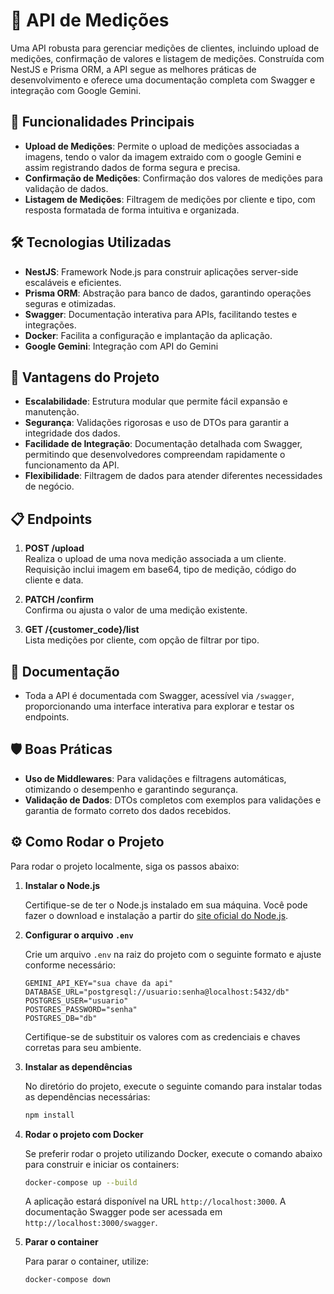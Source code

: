 # 📏 API de Medições

Uma API robusta para gerenciar medições de clientes, incluindo upload de medições, confirmação de valores e listagem de medições. Construída com NestJS e Prisma ORM, a API segue as melhores práticas de desenvolvimento e oferece uma documentação completa com Swagger e integração com Google Gemini.

## 🚀 Funcionalidades Principais

- **Upload de Medições**: Permite o upload de medições associadas a imagens, tendo o valor da imagem extraido com o google Gemini e assim registrando dados de forma segura e precisa.
- **Confirmação de Medições**: Confirmação dos valores de medições para validação de dados.
- **Listagem de Medições**: Filtragem de medições por cliente e tipo, com resposta formatada de forma intuitiva e organizada.

## 🛠️ Tecnologias Utilizadas

- **NestJS**: Framework Node.js para construir aplicações server-side escaláveis e eficientes.
- **Prisma ORM**: Abstração para banco de dados, garantindo operações seguras e otimizadas.
- **Swagger**: Documentação interativa para APIs, facilitando testes e integrações.
- **Docker**: Facilita a configuração e implantação da aplicação.
- **Google Gemini**: Integração com API do Gemini

## 📝 Vantagens do Projeto

- **Escalabilidade**: Estrutura modular que permite fácil expansão e manutenção.
- **Segurança**: Validações rigorosas e uso de DTOs para garantir a integridade dos dados.
- **Facilidade de Integração**: Documentação detalhada com Swagger, permitindo que desenvolvedores compreendam rapidamente o funcionamento da API.
- **Flexibilidade**: Filtragem de dados para atender diferentes necessidades de negócio.

## 📋 Endpoints

1. **POST /upload**  
   Realiza o upload de uma nova medição associada a um cliente.  
   Requisição inclui imagem em base64, tipo de medição, código do cliente e data.

2. **PATCH /confirm**  
   Confirma ou ajusta o valor de uma medição existente.

3. **GET /{customer_code}/list**  
   Lista medições por cliente, com opção de filtrar por tipo.

## 📖 Documentação

- Toda a API é documentada com Swagger, acessível via `/swagger`, proporcionando uma interface interativa para explorar e testar os endpoints.

## 🛡️ Boas Práticas

- **Uso de Middlewares**: Para validações e filtragens automáticas, otimizando o desempenho e garantindo segurança.
- **Validação de Dados**: DTOs completos com exemplos para validações e garantia de formato correto dos dados recebidos.


## ⚙️ Como Rodar o Projeto

Para rodar o projeto localmente, siga os passos abaixo:

1. **Instalar o Node.js**

   Certifique-se de ter o Node.js instalado em sua máquina. Você pode fazer o download e instalação a partir do [site oficial do Node.js](https://nodejs.org/).

2. **Configurar o arquivo `.env`**

   Crie um arquivo `.env` na raiz do projeto com o seguinte formato e ajuste conforme necessário:
    ```bach
   GEMINI_API_KEY="sua chave da api"
   DATABASE_URL="postgresql://usuario:senha@localhost:5432/db"
   POSTGRES_USER="usuario"
   POSTGRES_PASSWORD="senha"
   POSTGRES_DB="db"
    ```

   Certifique-se de substituir os valores com as credenciais e chaves corretas para seu ambiente.

3. **Instalar as dependências**

   No diretório do projeto, execute o seguinte comando para instalar todas as dependências necessárias:

   ```bash
   npm install
   ```

5. **Rodar o projeto com Docker**

   Se preferir rodar o projeto utilizando Docker, execute o comando abaixo para construir e iniciar os containers:
   
   ```bash
   docker-compose up --build
    ```
   
   A aplicação estará disponível na URL `http://localhost:3000`. A documentação Swagger pode ser acessada em `http://localhost:3000/swagger`.

7. **Parar o container**
   
   Para parar o container, utilize:

    ```
   docker-compose down
    ```
